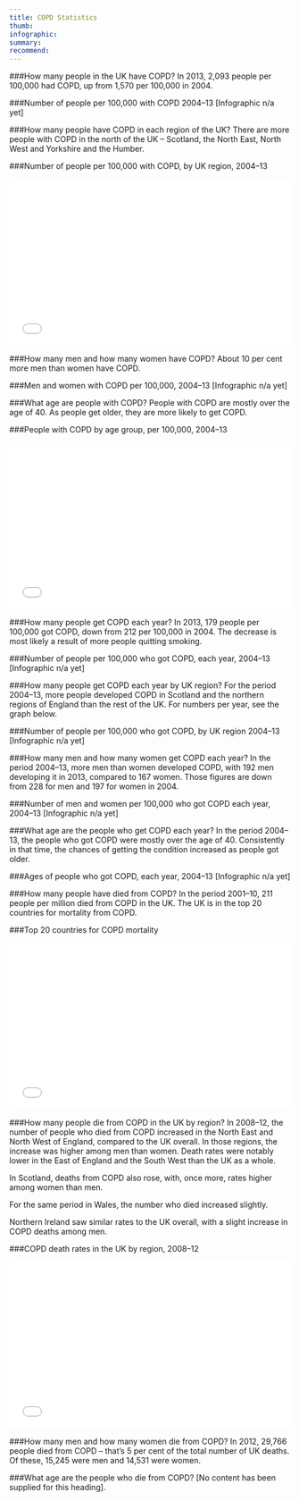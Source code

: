 ```yaml
---
title: COPD Statistics
thumb:
infographic: 
summary: 
recommend: 
---
```




###How many people in the UK have COPD?
In 2013, 2,093 people per 100,000 had COPD, up from 1,570 per 100,000 in 2004.

###Number of people per 100,000 with COPD 2004–13
[Infographic n/a yet]

###How many people have COPD in each region of the UK?
There are more people with COPD in the north of the UK – Scotland, the North East, North West and Yorkshire and the Humber.

###Number of people per 100,000 with COPD, by UK region, 2004–13
<iframe width="100%" height="300" src="//jsfiddle.net/Sheerman/a6vbskz9/embedded/" allowfullscreen="allowfullscreen" frameborder="0"></iframe>

###How many men and how many women have COPD?
About 10 per cent more men than women have COPD. 

###Men and women with COPD per 100,000, 2004–13
[Infographic n/a yet]

###What age are people with COPD?
People with COPD are mostly over the age of 40. As people get older, they are more likely to get COPD.

###People with COPD by age group, per 100,000, 2004–13
<iframe width="100%" height="300" src="//jsfiddle.net/Sheerman/wt03rfms/embedded/" allowfullscreen="allowfullscreen" frameborder="0"></iframe>

###How many people get COPD each year?
In 2013, 179 people per 100,000 got COPD, down from 212 per 100,000 in 2004. The decrease is most likely a result of more people quitting smoking.

###Number of people per 100,000 who got COPD, each year, 2004–13
[Infographic n/a yet]

###How many people get COPD each year by UK region?
For the period 2004–13, more people developed COPD in Scotland and the northern regions of England than the rest of the UK. For numbers per year, see the graph below.

###Number of people per 100,000 who got COPD, by UK region 2004–13
[Infographic n/a yet]

###How many men and how many women get COPD each year?
In the period 2004–13, more men than women developed COPD, with 192 men developing it in 2013, compared to 167 women. Those figures are down from 228 for men and 197 for women in 2004.  

###Number of men and women per 100,000 who got COPD each year, 2004–13
[Infographic n/a yet]

###What age are the people who get COPD each year?
In the period 2004–13, the people who got COPD were mostly over the age of 40. Consistently in that time, the chances of getting the condition increased as people got older.

###Ages of people who got COPD, each year, 2004–13
[Infographic n/a yet]

###How many people have died from COPD?
In the period 2001–10, 211 people per million died from COPD in the UK. The UK is in the top 20 countries for mortality from COPD. 

###Top 20 countries for COPD mortality
<iframe width="100%" height="300" src="//jsfiddle.net/Sheerman/xfw5yppq/embedded/" allowfullscreen="allowfullscreen" frameborder="0"></iframe>

###How many people die from COPD in the UK by region?
In 2008–12, the number of people who died from COPD increased in the North East and North West of England, compared to the UK overall. In those regions, the increase was higher among men than women. Death rates were notably lower in the East of England and the South West than the UK as a whole. 

In Scotland, deaths from COPD also rose, with, once more, rates higher among women than men.

For the same period in Wales, the number who died increased slightly.

Northern Ireland saw similar rates to the UK overall, with a slight increase in COPD deaths among men. 

###COPD death rates in the UK by region, 2008–12
<iframe width="100%" height="300" src="//jsfiddle.net/Sheerman/amyq0tre/embedded/" allowfullscreen="allowfullscreen" frameborder="0"></iframe>

###How many men and how many women die from COPD? 
In 2012, 29,766 people died from COPD – that’s 5 per cent of the total number of UK deaths. Of these, 15,245 were men and 14,531 were women.

###What age are the people who die from COPD? 
[No content has been supplied for this heading].
